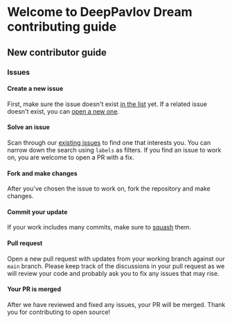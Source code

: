 # Welcome to DeepPavlov Dream contributing guide

## New contributor guide


### Issues


#### Create a new issue

First, make sure the issue doesn't exist [in the list](https://github.com/deep***REMOVED***/dream/issues) yet. If a related issue doesn't exist, you can [open a new one](https://github.com/deep***REMOVED***/dream/issues/new).


#### Solve an issue

Scan through our [existing issues](https://github.com/deep***REMOVED***/dream/issues) to find one that interests you. You can narrow down the search using `labels` as filters. If you find an issue to work on, you are welcome to open a PR with a fix.


#### Fork and make changes

After you've chosen the issue to work on, fork the repository and make changes.

#### Commit your update

If your work includes many commits, make sure to [squash](https://stackoverflow.com/questions/5189560/squash-my-last-x-commits-together-using-git) them.

#### Pull request

Open a new pull request with updates from your working branch against our `main` branch.
Please keep track of the discussions in your pull request as we will review your code and probably ask you to fix any issues that may rise.

#### Your PR is merged

After we have reviewed and fixed any issues, your PR will be merged. Thank you for contributing to open source!
